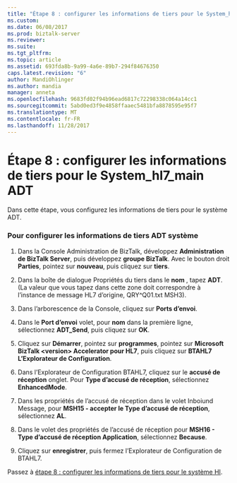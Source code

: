 ```yaml
---
title: "Étape 8 : configurer les informations de tiers pour le System_hl7_main ADT | Documents Microsoft"
ms.custom: 
ms.date: 06/08/2017
ms.prod: biztalk-server
ms.reviewer: 
ms.suite: 
ms.tgt_pltfrm: 
ms.topic: article
ms.assetid: 693fda8b-9a99-4a6e-89b7-294f84676350
caps.latest.revision: "6"
author: MandiOhlinger
ms.author: mandia
manager: anneta
ms.openlocfilehash: 9683fd02f94b96ead6817c72298338c064a14cc1
ms.sourcegitcommit: 5abd0ed3f9e4858ffaaec5481bfa8878595e95f7
ms.translationtype: MT
ms.contentlocale: fr-FR
ms.lasthandoff: 11/28/2017
---
```

# <a name="step-8a-configure-party-information-for-the-adt-systemhl7main"></a>Étape 8 : configurer les informations de tiers pour le System_hl7_main ADT
Dans cette étape, vous configurez les informations de tiers pour le système ADT.  
  
### <a name="to-configure-the-adt-system-party-information"></a>Pour configurer les informations de tiers ADT système  
  
1.  Dans la Console Administration de BizTalk, développez **Administration de BizTalk Server**, puis développez **groupe BizTalk**. Avec le bouton droit **Parties**, pointez sur **nouveau**, puis cliquez sur **tiers**.  
  
2.  Dans la boîte de dialogue Propriétés du tiers dans le **nom** , tapez **ADT**. (La valeur que vous tapez dans cette zone doit correspondre à l’instance de message HL7 d’origine, QRY^Q01.txt MSH3).  
  
3.  Dans l’arborescence de la Console, cliquez sur **Ports d’envoi**.  
  
4.  Dans le **Port d’envoi** volet, pour **nom** dans la première ligne, sélectionnez **ADT_Send**, puis cliquez sur **OK**.  
  
5.  Cliquez sur **Démarrer**, pointez sur **programmes**, pointez sur **Microsoft BizTalk \<version\> Accelerator pour HL7**, puis cliquez sur  **BTAHL7 L’Explorateur de Configuration**.  
  
6.  Dans l’Explorateur de Configuration BTAHL7, cliquez sur le **accusé de réception** onglet. Pour **Type d’accusé de réception**, sélectionnez **EnhancedMode**.  
  
7.  Dans les propriétés de l’accusé de réception dans le volet Inboiund Message, pour **MSH15 - accepter le Type d’accusé de réception**, sélectionnez **AL**.  
  
8.  Dans le volet des propriétés de l’accusé de réception pour **MSH16 - Type d’accusé de réception Application**, sélectionnez **Because**.  
  
9. Cliquez sur **enregistrer**, puis fermez l’Explorateur de Configuration de BTAHL7.  
  
 Passez à [étape 8 : configurer les informations de tiers pour le système HI](../../adapters-and-accelerators/accelerator-hl7/step-8b-configure-party-information-for-the-hi-system.md).